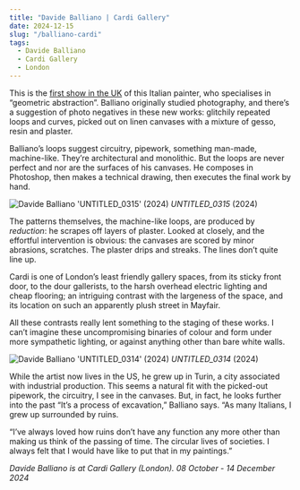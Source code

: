 ```yaml
---
title: "Davide Balliano | Cardi Gallery"
date: 2024-12-15
slug: "/balliano-cardi"
tags:
  - Davide Balliano
  - Cardi Gallery
  - London
---
```


This is the [first show in the UK](https://cardigallery.com/exhibitions/davide-balliano-2/) of this Italian painter, who specialises in “geometric abstraction”. Balliano originally studied photography, and there’s a suggestion of photo negatives in these new works: glitchily repeated loops and curves, picked out on linen canvases with a mixture of gesso, resin and plaster.

Balliano’s loops suggest circuitry, pipework, something man-made, machine-like. They’re architectural and monolithic. But the loops are never perfect and nor are the surfaces of his canvases. He composes in Photoshop, then makes a technical drawing, then executes the final work by hand.

![Davide Balliano 'UNTITLED_0315' (2024)](/balliano-cardi-1.jpg)
_UNTITLED_0315_ (2024)

The patterns themselves, the machine-like loops, are produced by _reduction_: he scrapes off layers of plaster. Looked at closely, and the effortful intervention is obvious: the canvases are scored by minor abrasions, scratches. The plaster drips and streaks. The lines don’t quite line up.

Cardi is one of London’s least friendly gallery spaces, from its sticky front door, to the dour gallerists, to the harsh overhead electric lighting and cheap flooring; an intriguing contrast with the largeness of the space, and its location on such an apparently plush street in Mayfair.

All these contrasts really lent something to the staging of these works. I can’t imagine these uncompromising binaries of colour and form under more sympathetic lighting, or against anything other than bare white walls.

![Davide Balliano 'UNTITLED_0314' (2024)](/balliano-cardi-2.jpg)
_UNTITLED_0314_ (2024)

While the artist now lives in the US, he grew up in Turin, a city associated with industrial production. This seems a natural fit with the picked-out pipework, the circuitry, I see in the canvases. But, in fact, he looks further into the past “It’s a process of excavation,” Balliano says. “As many Italians, I grew up surrounded by ruins.

“I’ve always loved how ruins don’t have any function any more other than making us think of the passing of time. The circular lives of societies. I always felt that I would have like to put that in my paintings.”

_Davide Balliano is at Cardi Gallery (London). 08 October - 14 December 2024_
